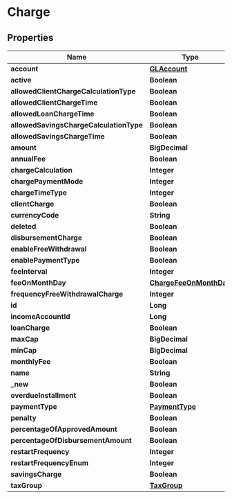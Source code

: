 

# Charge


## Properties

| Name | Type | Description | Notes |
|------------ | ------------- | ------------- | -------------|
|**account** | [**GLAccount**](GLAccount.md) |  |  [optional] |
|**active** | **Boolean** |  |  [optional] |
|**allowedClientChargeCalculationType** | **Boolean** |  |  [optional] |
|**allowedClientChargeTime** | **Boolean** |  |  [optional] |
|**allowedLoanChargeTime** | **Boolean** |  |  [optional] |
|**allowedSavingsChargeCalculationType** | **Boolean** |  |  [optional] |
|**allowedSavingsChargeTime** | **Boolean** |  |  [optional] |
|**amount** | **BigDecimal** |  |  [optional] |
|**annualFee** | **Boolean** |  |  [optional] |
|**chargeCalculation** | **Integer** |  |  [optional] |
|**chargePaymentMode** | **Integer** |  |  [optional] |
|**chargeTimeType** | **Integer** |  |  [optional] |
|**clientCharge** | **Boolean** |  |  [optional] |
|**currencyCode** | **String** |  |  [optional] |
|**deleted** | **Boolean** |  |  [optional] |
|**disbursementCharge** | **Boolean** |  |  [optional] |
|**enableFreeWithdrawal** | **Boolean** |  |  [optional] |
|**enablePaymentType** | **Boolean** |  |  [optional] |
|**feeInterval** | **Integer** |  |  [optional] |
|**feeOnMonthDay** | [**ChargeFeeOnMonthDay**](ChargeFeeOnMonthDay.md) |  |  [optional] |
|**frequencyFreeWithdrawalCharge** | **Integer** |  |  [optional] |
|**id** | **Long** |  |  [optional] |
|**incomeAccountId** | **Long** |  |  [optional] |
|**loanCharge** | **Boolean** |  |  [optional] |
|**maxCap** | **BigDecimal** |  |  [optional] |
|**minCap** | **BigDecimal** |  |  [optional] |
|**monthlyFee** | **Boolean** |  |  [optional] |
|**name** | **String** |  |  [optional] |
|**_new** | **Boolean** |  |  [optional] |
|**overdueInstallment** | **Boolean** |  |  [optional] |
|**paymentType** | [**PaymentType**](PaymentType.md) |  |  [optional] |
|**penalty** | **Boolean** |  |  [optional] |
|**percentageOfApprovedAmount** | **Boolean** |  |  [optional] |
|**percentageOfDisbursementAmount** | **Boolean** |  |  [optional] |
|**restartFrequency** | **Integer** |  |  [optional] |
|**restartFrequencyEnum** | **Integer** |  |  [optional] |
|**savingsCharge** | **Boolean** |  |  [optional] |
|**taxGroup** | [**TaxGroup**](TaxGroup.md) |  |  [optional] |



